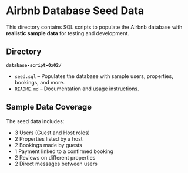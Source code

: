 # Airbnb Database Seed Data

This directory contains SQL scripts to populate the Airbnb database with **realistic sample data** for testing and development.

## Directory
**`database-script-0x02/`**
- `seed.sql` – Populates the database with sample users, properties, bookings, and more.
- `README.md` – Documentation and usage instructions.

##  Sample Data Coverage
The seed data includes:

- 3 Users (Guest and Host roles)
- 2 Properties listed by a host
- 2 Bookings made by guests
- 1 Payment linked to a confirmed booking
- 2 Reviews on different properties
- 2 Direct messages between users

